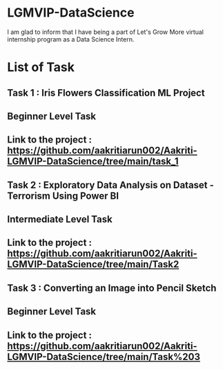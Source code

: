 # LGMVIP-DataScience
I am glad to inform that I have being a part of Let's Grow More virtual internship program as a Data Science Intern.

# List of Task

## Task 1 : Iris Flowers Classification ML Project
## Beginner Level Task 
## Link to the project : https://github.com/aakritiarun002/Aakriti-LGMVIP-DataScience/tree/main/task_1

## Task 2 : Exploratory Data Analysis on Dataset - Terrorism Using Power BI
## Intermediate Level Task 
## Link to the project : https://github.com/aakritiarun002/Aakriti-LGMVIP-DataScience/tree/main/Task2

## Task 3 : Converting an Image into Pencil Sketch
## Beginner Level Task 
## Link to the project : https://github.com/aakritiarun002/Aakriti-LGMVIP-DataScience/tree/main/Task%203
